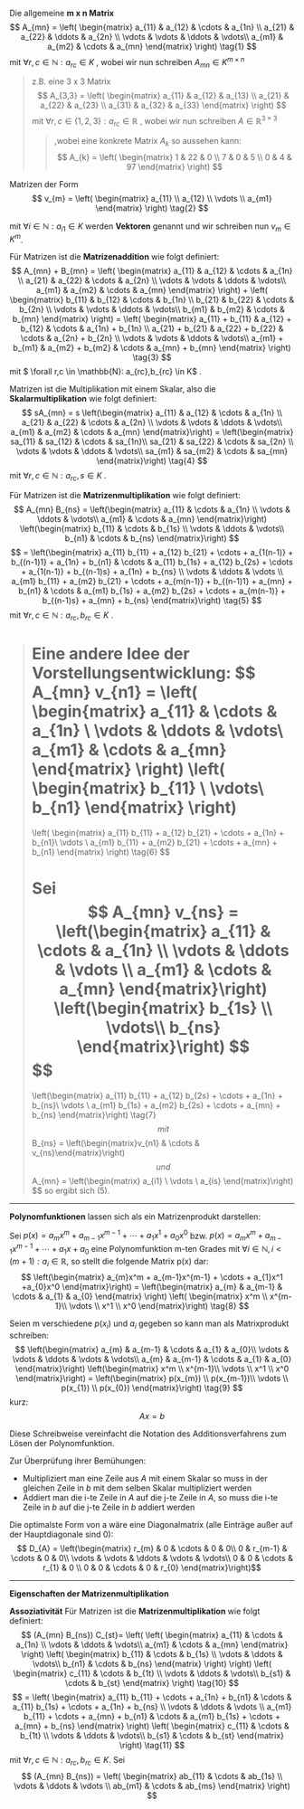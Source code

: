 Die allgemeine **m x n Matrix**
$$
A_{mn} = 
	\left(	\begin{matrix}
		a_{11} & a_{12} & \cdots & a_{1n} \\
		a_{21} & a_{22} & \ddots & a_{2n} \\
		\vdots & \vdots & \ddots & \vdots\\
		a_{m1} & a_{m2} & \cdots & a_{mn}
	\end{matrix}	\right)
\tag{1}
$$
mit $\forall r,c \in \mathbb{N}: a_{rc} \in K$ , wobei wir nun schreiben $A_{mn} \in K^{m \times n}$

>z.B. eine 3 x 3 Matrix
>$$
>A_{3,3} =
>	\left(	\begin{matrix}
>		a_{11} & a_{12} & a_{13} \\
>		a_{21} & a_{22} & a_{23} \\
>		a_{31} & a_{32} & a_{33}
>	\end{matrix}	\right)
>$$
>mit $\forall r,c \in \{1,2,3\}: a_{rc} \in \mathbb{R}$ , wobei wir nun schreiben $A \in \mathbb{R}^{3\times 3}$
>>,wobei eine konkrete Matrix $A_{k}$ so aussehen kann:
>>$$
>>A_{k} =
>>	\left(	\begin{matrix}
>>		1 & 22 & 0 \\
>>		7 & 0 & 5 \\
>>		0 & 4 & 97
>>	\end{matrix}	\right)
>>$$

Matrizen der Form
$$
	v_{m}
	=
	\left(	\begin{matrix}
		a_{11} \\
		a_{12} \\
		\vdots \\
		a_{m1}
	\end{matrix}	\right)
\tag{2}
$$

mit $\forall i \in \mathbb{N}: a_{i1} \in K$
werden **Vektoren** genannt und wir schreiben nun $v_{m} \in K^m$.

Für Matrizen ist die **Matrizenaddition** wie folgt definiert:
$$
A_{mn} + B_{mn} = 
		\left(	\begin{matrix}
		a_{11} & a_{12} & \cdots & a_{1n} \\
		a_{21} & a_{22} & \cdots & a_{2n} \\
		\vdots & \vdots & \ddots & \vdots\\
		a_{m1} & a_{m2} & \cdots & a_{mn}
	\end{matrix}	\right)
	+
	\left(	\begin{matrix}
		b_{11} & b_{12} & \cdots & b_{1n} \\
		b_{21} & b_{22} & \cdots & b_{2n} \\
		\vdots & \vdots & \ddots & \vdots\\
		b_{m1} & b_{m2} & \cdots & b_{mn}
	\end{matrix}	\right)
	=
	\left(	\begin{matrix}
		a_{11} + b_{11} & a_{12} + b_{12} & \cdots & a_{1n} + b_{1n} \\
		a_{21} + b_{21} & a_{22} + b_{22} & \cdots & a_{2n} + b_{2n} \\
		\vdots & \vdots & \ddots & \vdots\\
		a_{m1} + b_{m1} & a_{m2} + b_{m2} & \cdots & a_{mn} + b_{mn}
	\end{matrix}	\right)
\tag{3}
$$
mit $ \forall r,c \in \mathbb{N}: a_{rc},b_{rc} \in K$ .

Matrizen ist die Multiplikation mit einem Skalar, also die **Skalarmultiplikation** wie folgt definiert:
$$
sA_{mn} = s
	\left(\begin{matrix}
	a_{11} & a_{12} & \cdots & a_{1n} \\
	a_{21} & a_{22} & \cdots & a_{2n} \\
	\vdots & \vdots & \ddots & \vdots\\
	a_{m1} & a_{m2} & \cdots & a_{mn}
	\end{matrix}\right)
	=
		\left(\begin{matrix}
		sa_{11} & sa_{12} & \cdots & sa_{1n}\\
		sa_{21} & sa_{22} & \cdots & sa_{2n} \\
		\vdots & \vdots & \ddots & \vdots\\
		sa_{m1} & sa_{m2} & \cdots & sa_{mn}
	\end{matrix}\right)
\tag{4}
$$
mit $\forall r,c \in \mathbb{N}: a_{rc},s \in K$ .

Für Matrizen ist die **Matrizenmultiplikation** wie folgt definiert:
$$
A_{mn}  B_{ns} = 
	\left(\begin{matrix}
		a_{11} & \cdots & a_{1n} \\
		\vdots & \ddots & \vdots\\
		a_{m1} & \cdots & a_{mn}
	\end{matrix}\right)
	\left(\begin{matrix}
		b_{11} & \cdots & b_{1s} \\
		\vdots & \ddots & \vdots\\
		b_{n1} & \cdots & b_{ns}
	\end{matrix}\right)
$$
$$
	=
	\left(\begin{matrix}
		a_{11} b_{11} + a_{12} b_{21} + \cdots + a_{1(n-1)} + b_{(n-1)1} + a_{1n} + b_{n1} & \cdots & a_{11} b_{1s} + a_{12} b_{2s} + \cdots + a_{1(n-1)} + b_{(n-1)s} + a_{1n} + b_{ns} \\
		\vdots & \ddots & \vdots \\
		a_{m1} b_{11} + a_{m2} b_{21} + \cdots + a_{m(n-1)} + b_{(n-1)1} + a_{mn} + b_{n1} & \cdots & a_{m1} b_{1s} + a_{m2} b_{2s} + \cdots + a_{m(n-1)} + b_{(n-1)s} + a_{mn} + b_{ns}
	\end{matrix}\right)
\tag{5}
$$
mit $\forall r,c \in \mathbb{N}: a_{rc},b_{rc} \in K$ .

>Eine andere Idee der Vorstellungsentwicklung:
>$$
>	A_{mn}  v_{n1} = 
>	\left(	\begin{matrix}
>		a_{11} & \cdots & a_{1n} \\
>		\vdots & \ddots & \vdots\\
>		a_{m1} & \cdots & a_{mn}
>	\end{matrix}	\right)
>	\left(	\begin{matrix}
>		b_{11} \\
>		\vdots\\
>		b_{n1}
>	\end{matrix}	\right)
>	=
>	\left(	\begin{matrix}
>		a_{11} b_{11} + a_{12} b_{21} + \cdots + a_{1n} + b_{n1}\\
>		\vdots \\
>		a_{m1} b_{11} + a_{m2} b_{21} + \cdots + a_{mn} + b_{n1}
>	\end{matrix}	\right)
>\tag{6}
>$$
>
>Sei
>$$
>A_{mn}  v_{ns} = 
>	\left(\begin{matrix}
>	a_{11} & \cdots & a_{1n} \\
>	\vdots & \ddots & \vdots \\
>	a_{m1} & \cdots & a_{mn}
>	\end{matrix}\right)
>	\left(\begin{matrix}
>	b_{1s} \\
>	\vdots\\
>	b_{ns}
>	\end{matrix}\right)
>$$
>$$
>	=
>	\left(\begin{matrix}
>	a_{11} b_{11} + a_{12} b_{2s} + \cdots + a_{1n} + b_{ns}\\
>	\vdots \\
>	a_{m1} b_{1s} + a_{m2} b_{2s} + \cdots + a_{mn} + b_{ns}
>	\end{matrix}\right)
>	\tag{7}
>$$
mit
$$
B_{ns} = \left(\begin{matrix}v_{n1} & \cdots & v_{ns}\end{matrix}\right)
$$
und
$$
A_{mn} =
	\left(\begin{matrix}
		a_{i1} \\ \vdots \\ a_{is}
	\end{matrix}\right)
$$
so ergibt sich $(5)$.

---

**Polynomfunktionen** lassen sich als ein Matrizenprodukt darstellen:

Sei $p(x)=a_{m}x^m+a_{m-1}x^{m-1}+\cdots+a_{1}x^1+a_{0}x^0$ bzw. $p(x)=a_{m}x^m+a_{m-1}x^{m-1}+\cdots+a_{1}x+a_{0}$ eine Polynomfunktion m-ten Grades mit $\forall i \in \mathbb{N},i<(m+1): a_{i} \in \mathbb{R}$, so stellt die folgende Matrix p(x) dar:
$$
	\left(\begin{matrix}
	a_{m}x^m + a_{m-1}x^{m-1} + \cdots + a_{1}x^1 +a_{0}x^0
	\end{matrix}\right)
	=
	\left(\begin{matrix}
	a_{m} & a_{m-1} & \cdots & a_{1} & a_{0}
	\end{matrix}
	\right)
	\left(
	\begin{matrix}
	x^m \\
	x^{m-1}\\
	\vdots \\
	x^1 \\
	x^0
	\end{matrix}\right)
	\tag{8}
$$

Seien m verschiedene $p(x_{i})$ und $a_{i}$ gegeben so kann man als Matrixprodukt schreiben:
$$
	\left(\begin{matrix}
	a_{m} & a_{m-1} & \cdots & a_{1} & a_{0}\\
	\vdots & \vdots & \ddots & \vdots & \vdots\\
	a_{m} & a_{m-1} & \cdots & a_{1} & a_{0}
	\end{matrix}\right)
	\left(\begin{matrix}
	x^m \\
	x^{m-1}\\
	\vdots \\
	x^1 \\
	x^0
	\end{matrix}\right)
	=
	\left(\begin{matrix}
	p(x_{m}) \\
	p(x_{m-1})\\
	\vdots \\
	p(x_{1}) \\
	p(x_{0})
	\end{matrix}\right)
	\tag{9}
$$
kurz:
$$Ax=b$$


Diese Schreibweise vereinfacht die Notation des Additionsverfahrens zum Lösen der Polynomfunktion.

Zur Überprüfung ihrer Bemühungen:
* Multipliziert man eine Zeile aus $A$ mit einem Skalar so muss in der gleichen Zeile in $b$ mit dem selben Skalar multipliziert werden
* Addiert man die i-te Zeile in $A$ auf die j-te Zeile in $A$, so muss die i-te Zeile in $b$ auf die j-te Zeile in $b$ addiert werden


Die optimalste Form von a wäre eine Diagonalmatrix (alle Einträge außer auf der Hauptdiagonale sind 0):
$$
D_{A} =
\left(\begin{matrix}
	r_{m} & 0 & \cdots & 0 & 0\\
	0 & r_{m-1}  & \cdots & 0 & 0\\
	\vdots & \vdots & \ddots & \vdots & \vdots\\
	0 & 0 & \cdots & r_{1} & 0 \\
	0 & 0 & \cdots & 0 & r_{0}
	\end{matrix}\right)$$

---

**Eigenschaften der Matrizenmultiplikation**

**Assoziativität**
Für Matrizen ist die **Matrizenmultiplikation** wie folgt definiert:
$$
(A_{mn}  B_{ns}) C_{st}= 
	\left( \left(
	\begin{matrix}
	a_{11} & \cdots & a_{1n} \\
	\vdots & \ddots & \vdots\\
	a_{m1} & \cdots & a_{mn}
	\end{matrix}
	\right)
	\left(
	\begin{matrix}
	b_{11} & \cdots & b_{1s} \\
	\vdots & \ddots & \vdots\\
	b_{n1} & \cdots & b_{ns}
	\end{matrix}
	\right) \right)
	\left(
	\begin{matrix}
	c_{11} & \cdots & b_{1t} \\
	\vdots & \ddots & \vdots\\
	b_{s1} & \cdots & b_{st}
	\end{matrix}
	\right)
	\tag{10}
$$
$$
	=
	\left(
	\begin{matrix}
	a_{11} b_{11} + \cdots + a_{1n} + b_{n1} & \cdots & a_{11} b_{1s} + \cdots + a_{1n} + b_{ns} \\
	\vdots & \ddots & \vdots \\
	a_{m1} b_{11} + \cdots + a_{mn} + b_{n1} & \cdots & a_{m1} b_{1s} + \cdots + a_{mn} + b_{ns}
	\end{matrix}
	\right)
	\left(
	\begin{matrix}
	c_{11} & \cdots & b_{1t} \\
	\vdots & \ddots & \vdots\\
	b_{s1} & \cdots & b_{st}
	\end{matrix}
	\right)
	\tag{11}
$$
mit $\forall r,c \in \mathbb{N}: a_{rc},b_{rc} \in K$.
Sei
$$
(A_{mn}  B_{ns}) =
\left(
\begin{matrix}
ab_{11} & \cdots & ab_{1s} \\
\vdots & \ddots & \vdots \\
ab_{m1} & \cdots & ab_{ms}
\end{matrix}
\right)
$$